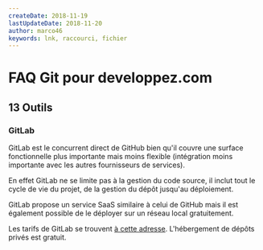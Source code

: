 ```yaml
---
createDate: 2018-11-19
lastUpdateDate: 2018-11-20
author: marco46
keywords: lnk, raccourci, fichier
---
```


# FAQ Git pour developpez.com

## 13 Outils

### GitLab

GitLab est le concurrent direct de GitHub bien qu'il couvre une surface fonctionnelle plus importante mais moins flexible (intégration moins importante avec les autres fournisseurs de services).

En effet GitLab ne se limite pas à la gestion du code source, il inclut tout le cycle de vie du projet, de la gestion du dépôt jusqu'au déploiement.

GitLab propose un service SaaS similaire à celui de GitHub mais il est également possible de le déployer sur un réseau local gratuitement.

Les tarifs de GitLab se trouvent [à cette adresse](https://about.gitlab.com/pricing/). L'hébergement de dépôts privés est gratuit.
